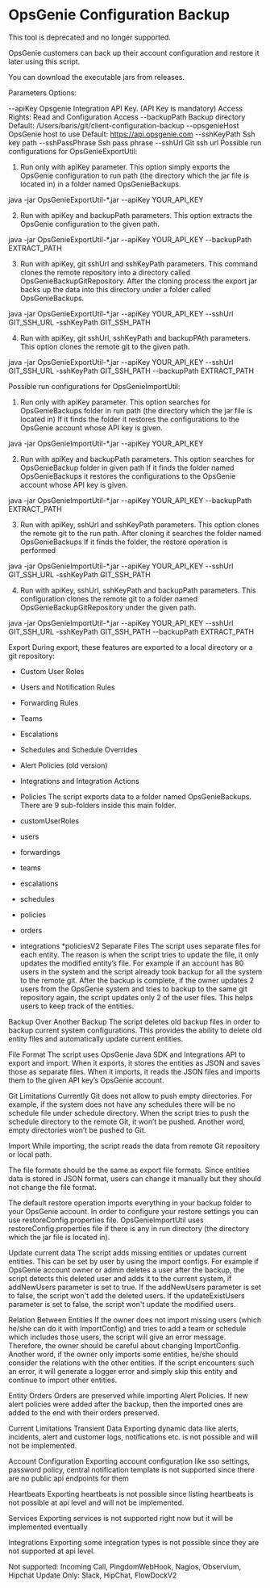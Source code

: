 # OpsGenie Configuration Backup

This tool is deprecated and no longer supported.

OpsGenie customers can back up their account configuration and restore it later using this script.

You can download the executable jars from releases.

Parameters
Options:

--apiKey Opsgenie Integration API Key. (API Key is mandatory)
Access Rights: Read and Configuration Access
--backupPath Backup directory
Default: /Users/baris/git/client-configuration-backup
--opsgenieHost OpsGenie host to use
Default: https://api.opsgenie.com
--sshKeyPath Ssh key path
--sshPassPhrase Ssh pass phrase
--sshUrl Git ssh url
Possible run configurations for OpsGenieExportUtil:

1. Run only with apiKey parameter.
This option simply exports the OpsGenie configuration to run path (the directory which the jar file is located in) in a folder named OpsGenieBackups.

java -jar OpsGenieExportUtil-*.jar --apiKey YOUR_API_KEY

2. Run with apiKey and backupPath parameters.
This option extracts the OpsGenie configuration to the given path.

java -jar OpsGenieExportUtil-*.jar --apiKey YOUR_API_KEY --backupPath EXTRACT_PATH

3. Run with apiKey, git sshUrl and  sshKeyPath parameters.
This command clones the remote repository into a directory called OpsGenieBackupGitRepository.
After the cloning process the export jar backs up the data into this directory under a folder called OpsGenieBackups.

java -jar OpsGenieExportUtil-*.jar --apiKey YOUR_API_KEY --sshUrl GIT_SSH_URL -sshKeyPath GIT_SSH_PATH 


4. Run with apiKey, git sshUrl,  sshKeyPath and backupPAth parameters.
This option clones the remote git to the given path.

java -jar OpsGenieExportUtil-*.jar --apiKey YOUR_API_KEY --sshUrl GIT_SSH_URL -sshKeyPath GIT_SSH_PATH --backupPath EXTRACT_PATH

Possible run configurations for OpsGenieImportUtil:

1. Run only with apiKey parameter.
This option searches for OpsGenieBackups folder in run path (the directory which the jar file is located in)
If it finds the folder it restores the configurations to the OpsGenie account whose API key is given.

java -jar OpsGenieImportUtil-*.jar --apiKey YOUR_API_KEY

2. Run with apiKey and backupPath parameters.
This option searches for OpsGenieBackup folder in given path
If it finds the folder named OpsGenieBackups it restores the configurations to the OpsGenie account whose API key is given.

java -jar OpsGenieImportUtil-*.jar --apiKey YOUR_API_KEY --backupPath EXTRACT_PATH

3. Run with apiKey, sshUrl and  sshKeyPath parameters.
This option clones the remote git to the run path.
After cloning it searches the folder named OpsGenieBackups
If it finds the folder, the restore operation  is performed

java -jar OpsGenieImportUtil-*.jar --apiKey YOUR_API_KEY --sshUrl GIT_SSH_URL -sshKeyPath GIT_SSH_PATH 

4. Run with apiKey, sshUrl,  sshKeyPath and  backupPath parameters.
This configuration clones the remote git to a folder named OpsGenieBackupGitRepository under the given path.

java -jar OpsGenieImportUtil-*.jar --apiKey YOUR_API_KEY --sshUrl GIT_SSH_URL -sshKeyPath GIT_SSH_PATH --backupPath EXTRACT_PATH

Export
During export, these features are exported to a local directory or a git repository:

* Custom User Roles
* Users and Notification Rules
* Forwarding Rules
* Teams
* Escalations
* Schedules and Schedule Overrides
* Alert Policies (old version)
* Integrations and Integration Actions
* Policies
The script exports data to a folder named OpsGenieBackups. There are 9 sub-folders inside this main folder.

* customUserRoles
* users
* forwardings
* teams
* escalations
* schedules
* policies
* orders
* integrations
*policiesV2
Separate Files
The script uses separate files for each entity. The reason is when the script tries to update the file, it only updates the modified entity’s file. For example if an account has 80 users in the system and the script already took backup for all the system to the remote git. After the backup is complete, if the owner updates 2 users from the OpsGenie system and tries to backup to the same git repository again, the script updates only 2 of the user files. This helps users to keep track of the entities.

Backup Over Another Backup
The script deletes old backup files in order to backup current system configurations. This provides the ability to delete old entity files and automatically update current entities.

File Format
The script uses OpsGenie Java SDK and Integrations API to export and import. When it exports, it stores the entities as JSON and saves those as separate files. When it imports, it reads the JSON files and imports them to the given API key’s OpsGenie account.

Git Limitations
Currently Git does not allow to push empty directories. For example, if the system does not have any schedules there will be no schedule file under schedule directory. When the script tries to push the schedule directory to the remote Git, it won’t be pushed. Another word, empty directories won’t be pushed to Git.

Import
While importing, the script reads the data from remote Git repository or local path.

The file formats should be the same as export file formats. Since entities data is stored in JSON format, users can change it manually but they should not change the file format.

The default restore operation imports everything in your backup folder to your OpsGenie account. In order to configure your restore settings you can use restoreConfig.properties file. OpsGenieImportUtil uses restoreConfig.properties file if there is any in run directory (the directory which the jar file is located in).

Update current data
The script adds missing entities or updates current entities. This can be set by user by using the import configs. For example if OpsGenie account owner or admin deletes a user after the backup, the script detects this deleted user and adds it to the current system, if addNewUsers parameter is set to true. If the addNewUsers parameter is set to false, the script won't add the deleted users. If the updateExistUsers parameter is set to false, the script won't update the modified users.

Relation Between Entities
If the owner does not import missing users (which he/she can do it with ImportConfig) and tries to add a team or schedule which includes those users, the script will give an error message. Therefore, the owner should be careful about changing ImportConfig. Another word, if the owner only imports some entities, he/she should consider the relations with the other entities. If the script encounters such an error, it will generate a logger error and simply skip this entity and continue to import other entities.

Entity Orders
Orders are preserved while importing Alert Policies. If new alert policies were added after the backup, then the imported ones are added to the end with their orders preserved.

Current Limitations
Transient Data
Exporting dynamic data like alerts, incidents, alert and customer logs, notifications etc. is not possible and will not be implemented.

Account Configuration
Exporting account configuration like sso settings, password policy, central notification template is not supported since there are no public api endpoints for them

Heartbeats
Exporting heartbeats is not possible since listing heartbeats is not possible at api level and will not be implemented.

Services
Exporting services is not supported right now but it will be implemented eventually

Integrations
Exporting some integration types is not possible since they are not supported at api level.

Not supported: Incoming Call, PingdomWebHook, Nagios, Observium, Hipchat Update Only: Slack, HipChat, FlowDockV2
